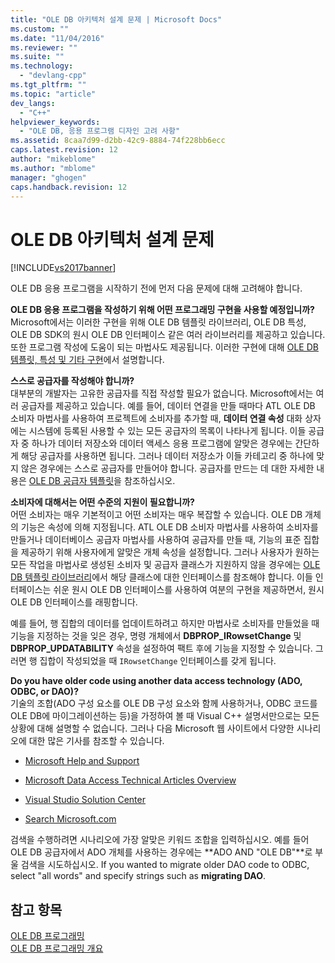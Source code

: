 ```yaml
---
title: "OLE DB 아키텍처 설계 문제 | Microsoft Docs"
ms.custom: ""
ms.date: "11/04/2016"
ms.reviewer: ""
ms.suite: ""
ms.technology: 
  - "devlang-cpp"
ms.tgt_pltfrm: ""
ms.topic: "article"
dev_langs: 
  - "C++"
helpviewer_keywords: 
  - "OLE DB, 응용 프로그램 디자인 고려 사항"
ms.assetid: 8caa7d99-d2bb-42c9-8884-74f228bb6ecc
caps.latest.revision: 12
author: "mikeblome"
ms.author: "mblome"
manager: "ghogen"
caps.handback.revision: 12
---
```

# OLE DB 아키텍처 설계 문제
[!INCLUDE[vs2017banner](../../assembler/inline/includes/vs2017banner.md)]

OLE DB 응용 프로그램을 시작하기 전에 먼저 다음 문제에 대해 고려해야 합니다.  
  
 **OLE DB 응용 프로그램을 작성하기 위해 어떤 프로그래밍 구현을 사용할 예정입니까?**  
 Microsoft에서는 이러한 구현을 위해 OLE DB 템플릿 라이브러리, OLE DB 특성, OLE DB SDK의 원시 OLE DB 인터페이스 같은 여러 라이브러리를 제공하고 있습니다.  또한 프로그램 작성에 도움이 되는 마법사도 제공됩니다.  이러한 구현에 대해 [OLE DB 템플릿, 특성 및 기타 구현](../../data/oledb/ole-db-templates-attributes-and-other-implementations.md)에서 설명합니다.  
  
 **스스로 공급자를 작성해야 합니까?**  
 대부분의 개발자는 고유한 공급자를 직접 작성할 필요가 없습니다.  Microsoft에서는 여러 공급자를 제공하고 있습니다.  예를 들어, 데이터 연결을 만들 때마다 ATL OLE DB 소비자 마법사를 사용하여 프로젝트에 소비자를 추가할 때, **데이터 연결 속성** 대화 상자에는 시스템에 등록된 사용할 수 있는 모든 공급자의 목록이 나타나게 됩니다.  이들 공급자 중 하나가 데이터 저장소와 데이터 액세스 응용 프로그램에 알맞은 경우에는 간단하게 해당 공급자를 사용하면 됩니다.  그러나 데이터 저장소가 이들 카테고리 중 하나에 맞지 않은 경우에는 스스로 공급자를 만들어야 합니다.  공급자를 만드는 데 대한 자세한 내용은 [OLE DB 공급자 템플릿](../../data/oledb/ole-db-provider-templates-cpp.md)을 참조하십시오.  
  
 **소비자에 대해서는 어떤 수준의 지원이 필요합니까?**  
 어떤 소비자는 매우 기본적이고 어떤 소비자는 매우 복잡할 수 있습니다.  OLE DB 개체의 기능은 속성에 의해 지정됩니다.  ATL OLE DB 소비자 마법사를 사용하여 소비자를 만들거나 데이터베이스 공급자 마법사를 사용하여 공급자를 만들 때, 기능의 표준 집합을 제공하기 위해 사용자에게 알맞은 개체 속성을 설정합니다.  그러나 사용자가 원하는 모든 작업을 마법사로 생성된 소비자 및 공급자 클래스가 지원하지 않을 경우에는 [OLE DB 템플릿 라이브러리](../../data/oledb/ole-db-templates.md)에서 해당 클래스에 대한 인터페이스를 참조해야 합니다.  이들 인터페이스는 쉬운 원시 OLE DB 인터페이스를 사용하여 여분의 구현을 제공하면서, 원시 OLE DB 인터페이스를 래핑합니다.  
  
 예를 들어, 행 집합의 데이터를 업데이트하려고 하지만 마법사로 소비자를 만들었을 때 기능을 지정하는 것을 잊은 경우, 명령 개체에서 **DBPROP\_IRowsetChange** 및 **DBPROP\_UPDATABILITY** 속성을 설정하여 팩트 후에 기능을 지정할 수 있습니다.  그러면 행 집합이 작성되었을 때 `IRowsetChange` 인터페이스를 갖게 됩니다.  
  
 **Do you have older code using another data access technology \(ADO, ODBC, or DAO\)?**  
 기술의 조합\(ADO 구성 요소를 OLE DB 구성 요소와 함께 사용하거나, ODBC 코드를 OLE DB에 마이그레이션하는 등\)을 가정하여 볼 때 Visual C\+\+ 설명서만으로는 모든 상황에 대해 설명할 수 없습니다.  그러나 다음 Microsoft 웹 사이트에서 다양한 시나리오에 대한 많은 기사를 참조할 수 있습니다.  
  
-   [Microsoft Help and Support](http://go.microsoft.com/fwlink/?LinkId=148218)  
  
-   [Microsoft Data Access Technical Articles Overview](http://go.microsoft.com/fwlink/?LinkId=148217)  
  
-   [Visual Studio Solution Center](http://go.microsoft.com/fwlink/?LinkId=148215)  
  
-   [Search Microsoft.com](http://search.microsoft.com/)  
  
 검색을 수행하려면 시나리오에 가장 알맞은 키워드 조합을 입력하십시오. 예를 들어 OLE DB 공급자에서 ADO 개체를 사용하는 경우에는 **ADO AND "OLE DB"**로 부울 검색을 시도하십시오.  If you wanted to migrate older DAO code to ODBC, select "all words" and specify strings such as **migrating DAO**.  
  
## 참고 항목  
 [OLE DB 프로그래밍](../../data/oledb/ole-db-programming.md)   
 [OLE DB 프로그래밍 개요](../../data/oledb/ole-db-programming-overview.md)
